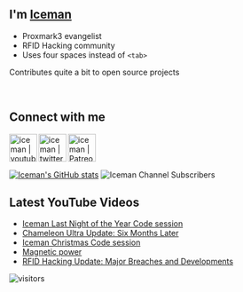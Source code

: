 ## I'm [Iceman][website]

- Proxmark3 evangelist
- RFID Hacking community
- Uses four spaces instead of `<tab>`

Contributes quite a bit to open source projects

<br />

## Connect with me

[<img align="left" alt="iceman | youtube" height="50px" src="https://upload.wikimedia.org/wikipedia/commons/0/09/YouTube_full-color_icon_%282017%29.svg" />][youtube]
[<img align="left" alt="iceman | twitter" height="50px" src="https://upload.wikimedia.org/wikipedia/commons/thumb/6/6b/Twitter_Logo_Blue.png/640px-Twitter_Logo_Blue.png" />][twitter]
[<img align="left" alt="iceman | Patreon" height="50px" src="https://upload.wikimedia.org/wikipedia/commons/5/5a/Patreon_logomark.svg" />][patreon]

<br /><br /><br />

[![Iceman's GitHub stats](https://github-readme-stats.vercel.app/api?username=iceman1001&show_icons=true&theme=calm)](https://github.com/anuraghazra/github-readme-stats)
![Iceman Channel Subscribers](https://img.shields.io/youtube/channel/subscribers/UCwukH1pDTWsv2DuT18dE1RA?link=https%3A%2F%2Fwww.youtube.com%2F%40iceman1001%2F)

## Latest YouTube Videos
<!-- YOUTUBE:START -->
- [Iceman Last Night of the Year Code session](https://www.youtube.com/watch?v=J_Kdxe92vOc)
- [Chameleon Ultra Update: Six Months Later](https://www.youtube.com/watch?v=DgZvkBKfcO8)
- [Iceman Christmas Code session](https://www.youtube.com/watch?v=_86wwJGArsY)
- [Magnetic power](https://www.youtube.com/watch?v=-vRbj9QbtWU)
- [RFID Hacking Update: Major Breaches and Developments](https://www.youtube.com/watch?v=57pd9ubdfxs)
<!-- YOUTUBE:END -->

[website]: http://www.icedev.se
[twitter]: https://twitter.com/herrmann1001
[youtube]: https://www.youtube.com/c/ChrisHerrmann1001
[patreon]: https://www.patreon.com/iceman1001


![visitors](https://visitor-badge.laobi.icu/badge?page_id=iceman1001.iceman1001)

